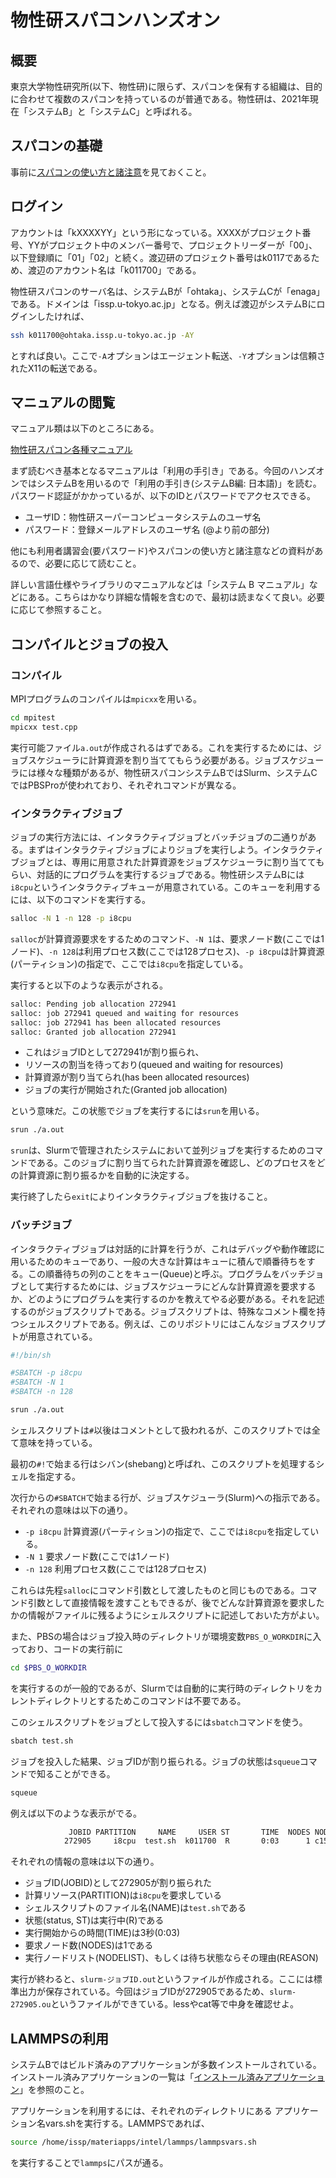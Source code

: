 # 物性研スパコンハンズオン

## 概要

東京大学物性研究所(以下、物性研)に限らず、スパコンを保有する組織は、目的に合わせて複数のスパコンを持っているのが普通である。物性研は、2021年現在「システムB」と「システムC」と呼ばれる。

## スパコンの基礎

事前に[スパコンの使い方と諸注意](https://www.youtube.com/watch?v=YcsKEyK9G00)を見ておくこと。

## ログイン

アカウントは「kXXXXYY」という形になっている。XXXXがプロジェクト番号、YYがプロジェクト中のメンバー番号で、プロジェクトリーダーが「00」、以下登録順に「01」「02」と続く。渡辺研のプロジェクト番号はk0117であるため、渡辺のアカウント名は「k011700」である。

物性研スパコンのサーバ名は、システムBが「ohtaka」、システムCが「enaga」である。ドメインは「issp.u-tokyo.ac.jp」となる。例えば渡辺がシステムBにログインしたければ、

```sh
ssh k011700@ohtaka.issp.u-tokyo.ac.jp -AY
```

とすれば良い。ここで`-A`オプションはエージェント転送、`-Y`オプションは信頼されたX11の転送である。

## マニュアルの閲覧

マニュアル類は以下のところにある。

[物性研スパコン各種マニュアル](https://www.issp.u-tokyo.ac.jp/supercom/for-users/documents)

まず読むべき基本となるマニュアルは「利用の手引き」である。今回のハンズオンではシステムBを用いるので「利用の手引き(システムB編: 日本語)」を読む。パスワード認証がかかっているが、以下のIDとパスワードでアクセスできる。

* ユーザID：物性研スーパーコンピュータシステムのユーザ名
* パスワード：登録メールアドレスのユーザ名 (@より前の部分)

他にも利用者講習会(要パスワード)やスパコンの使い方と諸注意などの資料があるので、必要に応じて読むこと。

詳しい言語仕様やライブラリのマニュアルなどは「システム B マニュアル」などにある。こちらはかなり詳細な情報を含むので、最初は読まなくて良い。必要に応じて参照すること。

## コンパイルとジョブの投入

### コンパイル

MPIプログラムのコンパイルは`mpicxx`を用いる。

```sh
cd mpitest
mpicxx test.cpp
```

実行可能ファイル`a.out`が作成されるはずである。これを実行するためには、ジョブスケジューラに計算資源を割り当ててもらう必要がある。ジョブスケジューラには様々な種類があるが、物性研スパコンシステムBではSlurm、システムCではPBSProが使われており、それぞれコマンドが異なる。

### インタラクティブジョブ

ジョブの実行方法には、インタラクティブジョブとバッチジョブの二通りがある。まずはインタラクティブジョブによりジョブを実行しよう。インタラクティブジョブとは、専用に用意された計算資源をジョブスケジューラに割り当ててもらい、対話的にプログラムを実行するジョブである。物性研システムBには`i8cpu`というインタラクティブキューが用意されている。このキューを利用するには、以下のコマンドを実行する。

```sh
salloc -N 1 -n 128 -p i8cpu
```

`salloc`が計算資源要求をするためのコマンド、`-N 1`は、要求ノード数(ここでは1ノード)、`-n 128`は利用プロセス数(ここでは128プロセス)、`-p i8cpu`は計算資源(パーティション)の指定で、ここでは`i8cpu`を指定している。

実行すると以下のような表示がされる。

```txt
salloc: Pending job allocation 272941
salloc: job 272941 queued and waiting for resources
salloc: job 272941 has been allocated resources
salloc: Granted job allocation 272941
```

* これはジョブIDとして272941が割り振られ、
* リソースの割当を待っており(queued and waiting for resources)
* 計算資源が割り当てられ(has been allocated resources)
* ジョブの実行が開始された(Granted job allocation)

という意味だ。この状態でジョブを実行するには`srun`を用いる。

```sh
srun ./a.out
```

`srun`は、Slurmで管理されたシステムにおいて並列ジョブを実行するためのコマンドである。このジョブに割り当てられた計算資源を確認し、どのプロセスをどの計算資源に割り振るかを自動的に決定する。

実行終了したら`exit`によりインタラクティブジョブを抜けること。

### バッチジョブ

インタラクティブジョブは対話的に計算を行うが、これはデバッグや動作確認に用いるためのキューであり、一般の大きな計算はキューに積んで順番待ちをする。この順番待ちの列のことをキュー(Queue)と呼ぶ。プログラムをバッチジョブとして実行するためには、ジョブスケジューラにどんな計算資源を要求するか、どのようにプログラムを実行するのかを教えてやる必要がある。それを記述するのがジョブスクリプトである。ジョブスクリプトは、特殊なコメント欄を持つシェルスクリプトである。例えば、このリポジトリにはこんなジョブスクリプトが用意されている。

```sh
#!/bin/sh

#SBATCH -p i8cpu
#SBATCH -N 1
#SBATCH -n 128

srun ./a.out
```

シェルスクリプトは`#`以後はコメントとして扱われるが、このスクリプトでは全て意味を持っている。

最初の`#!`で始まる行はシバン(shebang)と呼ばれ、このスクリプトを処理するシェルを指定する。

次行からの`#SBATCH`で始まる行が、ジョブスケジューラ(Slurm)への指示である。それぞれの意味は以下の通り。

* `-p i8cpu` 計算資源(パーティション)の指定で、ここでは`i8cpu`を指定している。
* `-N 1` 要求ノード数(ここでは1ノード)
* `-n 128` 利用プロセス数(ここでは128プロセス)

これらは先程`salloc`にコマンド引数として渡したものと同じものである。コマンド引数として直接情報を渡すこともできるが、後でどんな計算資源を要求したかの情報がファイルに残るようにシェルスクリプトに記述しておいた方がよい。

また、PBSの場合はジョブ投入時のディレクトリが環境変数`PBS_O_WORKDIR`に入っており、コードの実行前に

```sh
cd $PBS_O_WORKDIR
```

を実行するのが一般的であるが、Slurmでは自動的に実行時のディレクトリをカレントディレクトリとするためこのコマンドは不要である。

このシェルスクリプトをジョブとして投入するには`sbatch`コマンドを使う。

```sh
sbatch test.sh
```

ジョブを投入した結果、ジョブIDが割り振られる。ジョブの状態は`squeue`コマンドで知ることができる。

```sh
squeue
```

例えば以下のような表示がでる。

```txt
             JOBID PARTITION     NAME     USER ST       TIME  NODES NODELIST(REASON)
            272905     i8cpu  test.sh  k011700  R       0:03      1 c15u01n1 
```

それぞれの情報の意味は以下の通り。

* ジョブID(JOBID)として272905が割り振られた
* 計算リソース(PARTITION)は`i8cpu`を要求している
* シェルスクリプトのファイル名(NAME)は`test.sh`である
* 状態(status, ST)は実行中(R)である
* 実行開始からの時間(TIME)は3秒(0:03)
* 要求ノード数(NODES)は1である
* 実行ノードリスト(NODELIST)、もしくは待ち状態ならその理由(REASON)

実行が終わると、`slurm-ジョブID.out`というファイルが作成される。ここには標準出力が保存されている。今回はジョブIDが272905であるため、`slurm-272905.ou`というファイルができている。lessやcat等で中身を確認せよ。

## LAMMPSの利用

システムBではビルド済みのアプリケーションが多数インストールされている。インストール済みアプリケーションの一覧は「[インストール済みアプリケーション](https://www.issp.u-tokyo.ac.jp/supercom/visitor/applications)」を参照のこと。

アプリケーションを利用するには、それぞれのディレクトリにある アプリケーション名vars.shを実行する。LAMMPSであれば、

```sh
source /home/issp/materiapps/intel/lammps/lammpsvars.sh
```

を実行することで`lammps`にパスが通る。
